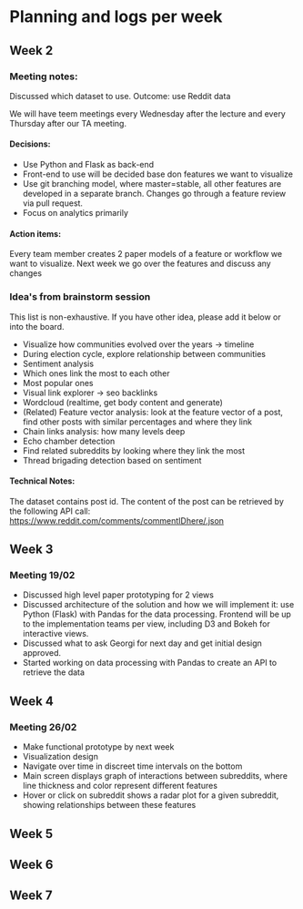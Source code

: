 # Planning and logs per week

## Week 2

### Meeting notes: 
Discussed which dataset to use. Outcome: use Reddit data

We will have teem meetings every Wednesday after the lecture and every Thursday after our TA meeting. 

#### Decisions:
* Use Python and Flask as back-end
* Front-end to use will be decided base don features we want to visualize
* Use git branching model, where master=stable, all other features are developed in a separate branch. Changes go through a feature review via pull request. 
* Focus on analytics primarily

#### Action items:
Every team member creates 2 paper models of a feature or workflow we want to visualize. Next week we go over the features and discuss any changes


### Idea's from brainstorm session
This list is non-exhaustive. If you have other idea, please add it below or into the board. 

* Visualize how communities evolved over the years -> timeline
* During election cycle, explore relationship between communities
* Sentiment analysis
* Which ones link the most to each other
* Most popular ones
* Visual link explorer -> seo backlinks
* Wordcloud (realtime, get body content and generate)
* (Related) Feature vector analysis: look at the feature vector of a post, find other posts with similar percentages and where they link
* Chain links analysis: how many levels deep
* Echo chamber detection
* Find related subreddits by looking where they link the most
* Thread brigading detection based on sentiment


#### Technical Notes:
The dataset contains post id. The content of the post can be retrieved by the following API call:
https://www.reddit.com/comments/commentIDhere/.json



## Week 3

### Meeting 19/02

* Discussed high level paper prototyping for 2 views
* Discussed architecture of the solution and how we will implement it: use Python (Flask) with Pandas for the data processing. Frontend will be up to the implementation teams per view, including D3 and Bokeh for interactive views. 
* Discussed what to ask Georgi for next day and get initial design approved. 
* Started working on data processing with Pandas to create an API to retrieve the data

## Week 4

### Meeting 26/02

* Make functional prototype by next week
* Visualization design <see image>
* Navigate over time in discreet time intervals on the bottom
* Main screen displays graph of interactions between subreddits, where line thickness and color represent different features
* Hover or click on subreddit shows a radar plot for a given subreddit, showing relationships between these features

## Week 5

## Week 6

## Week 7
